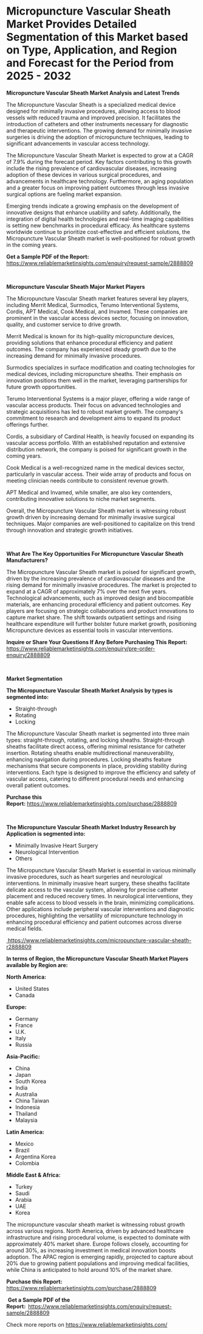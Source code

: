 <p><h1>Micropuncture Vascular Sheath Market Provides Detailed Segmentation of this Market based on Type, Application, and Region and Forecast for the Period from 2025 - 2032</h1></p><p><strong>Micropuncture Vascular Sheath Market Analysis and Latest Trends</strong></p>
<p><p>The Micropuncture Vascular Sheath is a specialized medical device designed for minimally invasive procedures, allowing access to blood vessels with reduced trauma and improved precision. It facilitates the introduction of catheters and other instruments necessary for diagnostic and therapeutic interventions. The growing demand for minimally invasive surgeries is driving the adoption of micropuncture techniques, leading to significant advancements in vascular access technology.</p><p>The Micropuncture Vascular Sheath Market is expected to grow at a CAGR of 7.9% during the forecast period. Key factors contributing to this growth include the rising prevalence of cardiovascular diseases, increasing adoption of these devices in various surgical procedures, and advancements in healthcare technology. Furthermore, an aging population and a greater focus on improving patient outcomes through less invasive surgical options are fueling market expansion.</p><p>Emerging trends indicate a growing emphasis on the development of innovative designs that enhance usability and safety. Additionally, the integration of digital health technologies and real-time imaging capabilities is setting new benchmarks in procedural efficacy. As healthcare systems worldwide continue to prioritize cost-effective and efficient solutions, the Micropuncture Vascular Sheath market is well-positioned for robust growth in the coming years.</p></p>
<p><strong>Get a Sample PDF of the Report:&nbsp;</strong> <a href="https://www.reliablemarketinsights.com/enquiry/request-sample/2888809?utm_campaign=3138&utm_medium=2&utm_source=Github&utm_content=ia&utm_term=14032025&utm_id=micropuncture-vascular-sheath">https://www.reliablemarketinsights.com/enquiry/request-sample/2888809</a></p>
<p>&nbsp;</p>
<p><strong>Micropuncture Vascular Sheath Major Market Players</strong></p>
<p><p>The Micropuncture Vascular Sheath market features several key players, including Merrit Medical, Surmodics, Terumo Interventional Systems, Cordis, APT Medical, Cook Medical, and Invamed. These companies are prominent in the vascular access devices sector, focusing on innovation, quality, and customer service to drive growth.</p><p>Merrit Medical is known for its high-quality micropuncture devices, providing solutions that enhance procedural efficiency and patient outcomes. The company has experienced steady growth due to the increasing demand for minimally invasive procedures.</p><p>Surmodics specializes in surface modification and coating technologies for medical devices, including micropuncture sheaths. Their emphasis on innovation positions them well in the market, leveraging partnerships for future growth opportunities.</p><p>Terumo Interventional Systems is a major player, offering a wide range of vascular access products. Their focus on advanced technologies and strategic acquisitions has led to robust market growth. The company's commitment to research and development aims to expand its product offerings further.</p><p>Cordis, a subsidiary of Cardinal Health, is heavily focused on expanding its vascular access portfolio. With an established reputation and extensive distribution network, the company is poised for significant growth in the coming years.</p><p>Cook Medical is a well-recognized name in the medical devices sector, particularly in vascular access. Their wide array of products and focus on meeting clinician needs contribute to consistent revenue growth.</p><p>APT Medical and Invamed, while smaller, are also key contenders, contributing innovative solutions to niche market segments.</p><p>Overall, the Micropuncture Vascular Sheath market is witnessing robust growth driven by increasing demand for minimally invasive surgical techniques. Major companies are well-positioned to capitalize on this trend through innovation and strategic growth initiatives.</p></p>
<p>&nbsp;</p>
<p><strong>What Are The Key Opportunities For Micropuncture Vascular Sheath Manufacturers?</strong></p>
<p><p>The Micropuncture Vascular Sheath market is poised for significant growth, driven by the increasing prevalence of cardiovascular diseases and the rising demand for minimally invasive procedures. The market is projected to expand at a CAGR of approximately 7% over the next five years. Technological advancements, such as improved design and biocompatible materials, are enhancing procedural efficiency and patient outcomes. Key players are focusing on strategic collaborations and product innovations to capture market share. The shift towards outpatient settings and rising healthcare expenditure will further bolster future market growth, positioning Micropuncture devices as essential tools in vascular interventions.</p></p>
<p><strong>Inquire or Share Your Questions If Any Before Purchasing This Report:</strong> <a href="https://www.reliablemarketinsights.com/enquiry/pre-order-enquiry/2888809?utm_campaign=3138&utm_medium=2&utm_source=Github&utm_content=ia&utm_term=14032025&utm_id=micropuncture-vascular-sheath">https://www.reliablemarketinsights.com/enquiry/pre-order-enquiry/2888809</a></p>
<p>&nbsp;</p>
<p><strong>Market Segmentation</strong></p>
<p><strong>The Micropuncture Vascular Sheath Market Analysis by types is segmented into:</strong></p>
<p><ul><li>Straight-through</li><li>Rotating</li><li>Locking</li></ul></p>
<p><p>The Micropuncture Vascular Sheath market is segmented into three main types: straight-through, rotating, and locking sheaths. Straight-through sheaths facilitate direct access, offering minimal resistance for catheter insertion. Rotating sheaths enable multidirectional maneuverability, enhancing navigation during procedures. Locking sheaths feature mechanisms that secure components in place, providing stability during interventions. Each type is designed to improve the efficiency and safety of vascular access, catering to different procedural needs and enhancing overall patient outcomes.</p></p>
<p><strong>Purchase this Report:&nbsp;</strong><a href="https://www.reliablemarketinsights.com/purchase/2888809?utm_campaign=3138&utm_medium=2&utm_source=Github&utm_content=ia&utm_term=14032025&utm_id=micropuncture-vascular-sheath">https://www.reliablemarketinsights.com/purchase/2888809</a></p>
<p>&nbsp;</p>
<p><strong>The Micropuncture Vascular Sheath Market Industry Research by Application is segmented into:</strong></p>
<p><ul><li>Minimally Invasive Heart Surgery</li><li>Neurological Intervention</li><li>Others</li></ul></p>
<p><p>The Micropuncture Vascular Sheath Market is essential in various minimally invasive procedures, such as heart surgeries and neurological interventions. In minimally invasive heart surgery, these sheaths facilitate delicate access to the vascular system, allowing for precise catheter placement and reduced recovery times. In neurological interventions, they enable safe access to blood vessels in the brain, minimizing complications. Other applications include peripheral vascular interventions and diagnostic procedures, highlighting the versatility of micropuncture technology in enhancing procedural efficiency and patient outcomes across diverse medical fields.</p></p>
<p><a href="https://www.reliablemarketinsights.com/micropuncture-vascular-sheath-r2888809?utm_campaign=3138&utm_medium=2&utm_source=Github&utm_content=ia&utm_term=14032025&utm_id=micropuncture-vascular-sheath">&nbsp;https://www.reliablemarketinsights.com/micropuncture-vascular-sheath-r2888809</a></p>
<p><strong>In terms of Region, the Micropuncture Vascular Sheath Market Players available by Region are:</strong></p>
<p>
    <p> <strong> North America: </strong>
        <ul>
            <li>United States</li>
            <li>Canada</li>
        </ul>
        </p> 
    <p> <strong> Europe: </strong>
        <ul>
            <li>Germany</li>
            <li>France</li>
            <li>U.K.</li>
            <li>Italy</li>
            <li>Russia</li>
        </ul>
        </p> 
    <p> <strong> Asia-Pacific: </strong>
        <ul>
            <li>China</li>
            <li>Japan</li>
            <li>South Korea</li>
            <li>India</li>
            <li>Australia</li>
            <li>China Taiwan</li>
            <li>Indonesia</li>
            <li>Thailand</li>
            <li>Malaysia</li>
        </ul>
        </p> 
    <p> <strong> Latin America: </strong>
        <ul>
            <li>Mexico</li>
            <li>Brazil</li>
            <li>Argentina Korea</li>
            <li>Colombia</li>
        </ul>
        </p> 
    <p> <strong> Middle East & Africa: </strong>
        <ul>
            <li>Turkey</li>
            <li>Saudi</li>
            <li>Arabia</li>
            <li>UAE</li>
            <li>Korea</li>
        </ul>
    </p>
    </p>
<p><p>The micropuncture vascular sheath market is witnessing robust growth across various regions. North America, driven by advanced healthcare infrastructure and rising procedural volume, is expected to dominate with approximately 40% market share. Europe follows closely, accounting for around 30%, as increasing investment in medical innovation boosts adoption. The APAC region is emerging rapidly, projected to capture about 20% due to growing patient populations and improving medical facilities, while China is anticipated to hold around 10% of the market share.</p></p>
<p><strong>Purchase this Report: </strong><a href="https://www.reliablemarketinsights.com/purchase/2888809?utm_campaign=3138&utm_medium=2&utm_source=Github&utm_content=ia&utm_term=14032025&utm_id=micropuncture-vascular-sheath">https://www.reliablemarketinsights.com/purchase/2888809</a></p>
<p>&nbsp;<strong>Get a Sample PDF of the Report:&nbsp;&nbsp;</strong><a href="https://www.reliablemarketinsights.com/enquiry/request-sample/2888809?utm_campaign=3138&utm_medium=2&utm_source=Github&utm_content=ia&utm_term=14032025&utm_id=micropuncture-vascular-sheath">https://www.reliablemarketinsights.com/enquiry/request-sample/2888809</a></p>
<p><strong></strong></p>
<p>Check more reports on <a href="https://www.reliablemarketinsights.com/?utm_campaign=3138&utm_medium=2&utm_source=Github&utm_content=ia&utm_term=14032025&utm_id=micropuncture-vascular-sheath">https://www.reliablemarketinsights.com/</a></p>